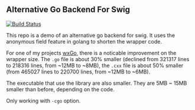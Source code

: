 ## Alternative Go Backend For Swig

[![Build Status](https://travis-ci.org/dontpanic92/swig.svg?branch=master)](https://travis-ci.org/dontpanic92/swig)

This repo is a demo of an alternative go backend for swig. It uses the anonymous field feature in golang to shorten the wrapper code. 

For one of my projects [wxGo](https://github.com/dontpanic92/wxGo), there is a noticable improvement on the wrapper size. The `.go` file is about 30% smaller (declined from 321317 lines to 218316 lines, from ~12MB to ~8MB), the `.cxx` file is about 50% smaller (from 465027 lines to 220700 lines, from ~12MB to ~6MB). 

The executable that use the library are also smaller. They are 5MB ~ 15MB smaller than before, depending on the code.

Only working with `-cgo` option.